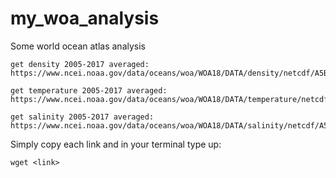 # my_woa_analysis
Some world ocean atlas analysis

```
get density 2005-2017 averaged: https://www.ncei.noaa.gov/data/oceans/woa/WOA18/DATA/density/netcdf/A5B7/0.25/woa18_A5B7_I00_04.nc
```

```
get temperature 2005-2017 averaged: https://www.ncei.noaa.gov/data/oceans/woa/WOA18/DATA/temperature/netcdf/A5B7/0.25/woa18_A5B7_t00_04.nc
```

```
get salinity 2005-2017 averaged: https://www.ncei.noaa.gov/data/oceans/woa/WOA18/DATA/salinity/netcdf/A5B7/0.25/woa18_A5B7_s00_04.nc
```

Simply copy each link and in your terminal type up: 

```
wget <link>
```
